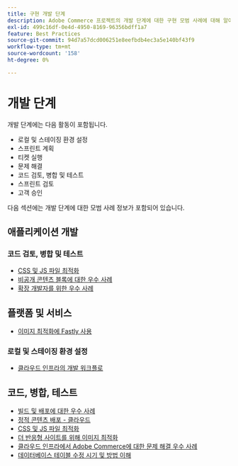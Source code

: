 ```yaml
---
title: 구현 개발 단계
description: Adobe Commerce 프로젝트의 개발 단계에 대한 구현 모범 사례에 대해 알아봅니다.
exl-id: 499c16df-0e4d-4950-8169-96356bdff1a7
feature: Best Practices
source-git-commit: 94d7a57dcd006251e8eefbdb4ec3a5e140bf43f9
workflow-type: tm+mt
source-wordcount: '158'
ht-degree: 0%

---
```


# 개발 단계

개발 단계에는 다음 활동이 포함됩니다.

- 로컬 및 스테이징 환경 설정
- 스프린트 계획
- 티켓 실행
- 문제 해결
- 코드 검토, 병합 및 테스트
- 스프린트 검토
- 고객 승인

다음 섹션에는 개발 단계에 대한 모범 사례 정보가 포함되어 있습니다.

## 애플리케이션 개발

### 코드 검토, 병합 및 테스트

<!--Assets not yet integrated
- Guidelines and standards
  - [Development best practices](https://wiki.corp.adobe.com/x/nT4ykw)
  - [Code Review](https://wiki.corp.adobe.com/x/qT4ykw)
  - [Debugging Magento 2](https://wiki.corp.adobe.com/x/nz4ykw) (wiki)
-->
- [CSS 및 JS 파일 최적화](optimize-css-js-files.md)
- [비공개 콘텐츠 블록에 대한 우수 사례](private-content-block-configuration.md)
- [확장 개발자를 위한 우수 사례](https://developer.adobe.com/commerce/php/best-practices/)

<!--Assets not yet integrated

  - [Best practices for theme development](https://wiki.corp.adobe.com/pages/viewpage.action?spaceKey=MAGPS&title=Best+Practices+for+Theme+Development)
  - [Module basis](https://wiki.corp.adobe.com/x/kz4ykw) (wiki) — Develop custom modules
  - [Exception Handling](https://wiki.corp.adobe.com/x/nz4ykw)
  - [Custom code copyrights](https://wiki.corp.adobe.com/x/lj4ykw)
- Source control and package management - wiki articles
  - [Code management - Git vs. Composer](https://wiki.corp.adobe.com/x/pz4ykw)
  - [Git branching strategy](https://wiki.corp.adobe.com/display/MAGPS/Git+Branching+Strategy)
  - [Composer development](https://wiki.corp.adobe.com/x/mD4ykw)
  - [Composer patching](https://wiki.corp.adobe.com/x/mj4ykw)
  - [Composer project structure](https://wiki.corp.adobe.com/x/mT4ykw)
  - [Composer tips and tricks](https://wiki.corp.adobe.com/x/lz4ykw)
-->

## 플랫폼 및 서비스

- [이미지 최적화에 Fastly 사용](image-optimization.md)

### 로컬 및 스테이징 환경 설정

- [클라우드 인프라의 개발 워크플로](https://experienceleague.adobe.com/docs/commerce-cloud-service/user-guide/architecture/pro-develop-deploy-workflow.html)

## 코드, 병합, 테스트

- [빌드 및 배포에 대한 우수 사례](https://experienceleague.adobe.com/docs/commerce-cloud-service/user-guide/develop/deploy/best-practices.html)
- [정적 콘텐츠 배포 - 클라우드](static-content-deployment.md)
- [CSS 및 JS 파일 최적화](optimize-css-js-files.md)
- [더 반응형 사이트를 위해 이미지 최적화](image-optimization.md)
- [클라우드 인프라에서 Adobe Commerce에 대한 문제 해결 우수 사례](troubleshooting.md)
- [데이터베이스 테이블 수정 시기 및 방법 이해](modifying-core-and-third-party-tables.md)
